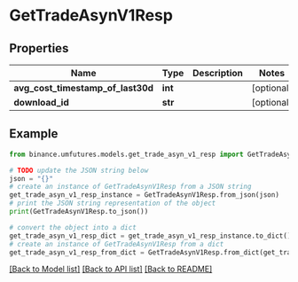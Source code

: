 # GetTradeAsynV1Resp


## Properties

Name | Type | Description | Notes
------------ | ------------- | ------------- | -------------
**avg_cost_timestamp_of_last30d** | **int** |  | [optional] 
**download_id** | **str** |  | [optional] 

## Example

```python
from binance.umfutures.models.get_trade_asyn_v1_resp import GetTradeAsynV1Resp

# TODO update the JSON string below
json = "{}"
# create an instance of GetTradeAsynV1Resp from a JSON string
get_trade_asyn_v1_resp_instance = GetTradeAsynV1Resp.from_json(json)
# print the JSON string representation of the object
print(GetTradeAsynV1Resp.to_json())

# convert the object into a dict
get_trade_asyn_v1_resp_dict = get_trade_asyn_v1_resp_instance.to_dict()
# create an instance of GetTradeAsynV1Resp from a dict
get_trade_asyn_v1_resp_from_dict = GetTradeAsynV1Resp.from_dict(get_trade_asyn_v1_resp_dict)
```
[[Back to Model list]](../README.md#documentation-for-models) [[Back to API list]](../README.md#documentation-for-api-endpoints) [[Back to README]](../README.md)


